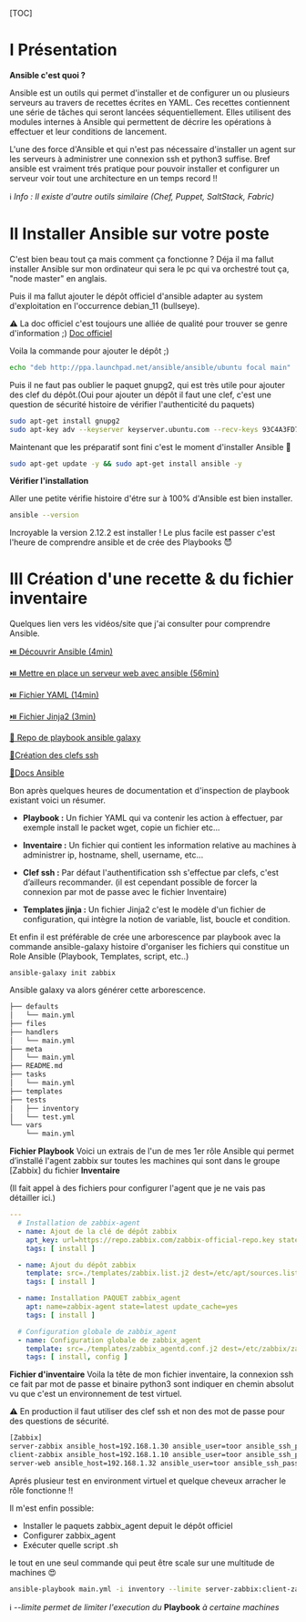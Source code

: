 [TOC]

# I Présentation

**Ansible c'est quoi ?**

Ansible est un outils qui permet d'installer et de configurer un ou plusieurs serveurs au travers de recettes écrites en YAML. Ces recettes contiennent une série de tâches qui seront lancées séquentiellement. Elles utilisent des modules internes à Ansible qui permettent de décrire les opérations à effectuer et leur conditions de lancement.

L'une des force d'Ansible et qui n'est pas nécessaire d'installer un agent sur les serveurs à administrer une connexion ssh et python3 suffise. Bref ansible est vraiment trés pratique pour pouvoir installer et configurer un serveur voir tout une architecture en un temps record !!

ℹ️  *Info : Il existe d'autre outils similaire (Chef, Puppet, SaltStack, Fabric)*

# II Installer Ansible sur votre poste
C'est bien beau tout ça mais comment ça fonctionne ?
Déja il ma fallut installer Ansible sur mon ordinateur qui sera le pc qui va orchestré tout ça, "node master" en anglais.

Puis il ma fallut ajouter le dépôt officiel d'ansible adapter au system d'exploitation en l'occurrence debian_11 (bullseye).

⚠️ La doc officiel c'est toujours une alliée de qualité pour trouver se genre d'information ;)
[Doc officiel](https://docs.ansible.com/ansible/latest/installation_guide/intro_installation.html)

Voila la commande pour ajouter le dépôt ;)
```bash
echo "deb http://ppa.launchpad.net/ansible/ansible/ubuntu focal main" | sudo tee -a /etc/apt/sources.list.d/ansible.list
```

Puis il ne faut pas oublier le paquet gnupg2, qui est très utile pour ajouter des clef du dépôt.(Oui pour ajouter un dépôt il faut une clef, c'est une question de sécurité histoire de vérifier l'authenticité du paquets)

```bash
sudo apt-get install gnupg2
sudo apt-key adv --keyserver keyserver.ubuntu.com --recv-keys 93C4A3FD7BB9C367
```

Maintenant que les préparatif sont fini c'est le moment d'installer Ansible 🥳
```bash
sudo apt-get update -y && sudo apt-get install ansible -y
```

**Vérifier l'installation**

Aller une petite vérifie histoire d'étre sur à 100% d'Ansible est bien installer.
```bash
ansible --version
```

Incroyable la version 2.12.2 est installer ! Le plus facile est passer c'est l'heure de comprendre ansible et de crée des Playbooks 😈

# III Création d'une recette & du fichier inventaire
Quelques lien vers les vidéos/site que j'ai consulter pour comprendre Ansible.

[⏯️ Découvrir Ansible (4min)](https://youtu.be/prtO-Ox8LW8)

[⏯️ Mettre en place un serveur web avec ansible (56min) ](https://youtu.be/DwNapBHypE8)

[⏯️ Fichier YAML (14min)](https://youtu.be/7gmW6vxgsRQ)

[⏯️ Fichier Jinja2 (3min)](https://youtu.be/slfDz6xqNkg)

[📝 Repo de playbook ansible galaxy](https://galaxy.ansible.com/)

[📝Création des clefs ssh](https://lecrabeinfo.net/se-connecter-en-ssh-par-echange-de-cles-ssh.html#etape-1-generer-des-cles-ssh)

[📝Docs Ansible](https://docs.ansible.com/ansible/latest/index.html)

Bon après quelques heures de documentation et d'inspection de playbook existant voici un résumer.

- **Playbook :** Un fichier YAML qui va contenir les action à effectuer, par exemple install le packet wget, copie un fichier etc...

- **Inventaire :** Un fichier qui contient les information relative au machines à administrer ip, hostname, shell, username, etc...

- **Clef ssh :** Par défaut l'authentification ssh s'effectue par clefs, c'est d’ailleurs recommander. (il est cependant possible de forcer la connexion par mot de passe avec le fichier Inventaire)

- **Templates jinja :** Un fichier Jinja2 c'est le modèle d'un fichier de configuration, qui intègre la notion de variable, list, boucle et condition.

Et enfin il est préférable de crée une arborescence par playbook avec la commande ansible-galaxy histoire d'organiser les fichiers qui constitue un Role Ansible (Playbook, Templates, script, etc..)
```
ansible-galaxy init zabbix
```
Ansible galaxy va alors générer cette arborescence.
```bash
├── defaults
│   └── main.yml
├── files
├── handlers
│   └── main.yml
├── meta
│   └── main.yml
├── README.md
├── tasks
│   └── main.yml
├── templates
├── tests
│   ├── inventory
│   └── test.yml
└── vars
    └── main.yml
```
**Fichier Playbook**
Voici un extrais de l'un de mes 1er rôle Ansible qui permet d’installé l'agent zabbix sur toutes les machines qui sont dans le groupe [Zabbix] du fichier **Inventaire**

(Il fait appel à des fichiers pour configurer l'agent que je ne vais pas détailler ici.)

```yaml
---
  # Installation de zabbix-agent
  - name: Ajout de la clé de dépôt zabbix
    apt_key: url=https://repo.zabbix.com/zabbix-official-repo.key state=present
    tags: [ install ]

  - name: Ajout du dépôt zabbix
    template: src=./templates/zabbix.list.j2 dest=/etc/apt/sources.list.d/zabbix.list owner=root group=root mode='0644'
    tags: [ install ]

  - name: Installation PAQUET zabbix_agent
    apt: name=zabbix-agent state=latest update_cache=yes
    tags: [ install ]

  # Configuration globale de zabbix_agent
  - name: Configuration globale de zabbix_agent
    template: src=./templates/zabbix_agentd.conf.j2 dest=/etc/zabbix/zabbix_agentd.d/zabbix_agentd.conf owner=zabbix group=zabbix mode='0640'
    tags: [ install, config ]
```

**Fichier d'inventaire**
Voila la tête de mon fichier inventaire, la connexion ssh ce fait par mot de passe et binaire python3 sont indiquer en chemin absolut vu que c'est un environnement de test virtuel.

⚠️ En production il faut utiliser des clef ssh et non des mot de passe pour des questions de sécurité.

```bash
[Zabbix]
server-zabbix ansible_host=192.168.1.30 ansible_user=toor ansible_ssh_pass=password ansible_sudo_pass=password ansible_python_interpreter=/usr/bin/python3
client-zabbix ansible_host=192.168.1.10 ansible_user=toor ansible_ssh_pass=password ansible_sudo_pass=password ansible_python_interpreter=/usr/bin/python3
server-web ansible_host=192.168.1.32 ansible_user=toor ansible_ssh_pass=password ansible_sudo_pass=password ansible_python_interpreter=/usr/bin/python3
```

Aprés plusieur test en environment virtuel et quelque cheveux arracher le rôle fonctionne !!

Il m'est enfin possible:
- Installer le paquets zabbix_agent depuit le dépôt officiel
- Configurer zabbix_agent
- Exécuter quelle script .sh

le tout en une seul commande qui peut être scale sur une multitude de machines 😍
```bash
ansible-playbook main.yml -i inventory --limite server-zabbix:client-zabbix
```

ℹ️ *--limite permet de limiter l'execution du* **Playbook** *à certaine machines*
